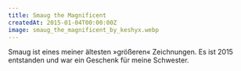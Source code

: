 ```yaml
---
title: Smaug the Magnificent
createdAt: 2015-01-04T00:00:00Z
image: smaug_the_magnificent_by_keshyx.webp
---
```

Smaug ist eines meiner ältesten »größeren« Zeichnungen. Es ist 2015 entstanden und war ein Geschenk für meine Schwester.
